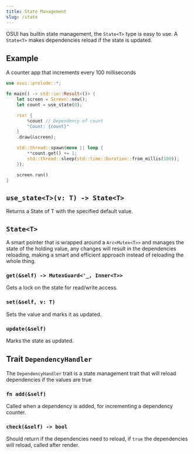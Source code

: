 ```yaml
---
title: State Management
slug: /state
---
```


OSUI has builtin state management, the `State<T>` type is easy to use. A `State<T>` makes dependencies reload if the state is updated.

## Example

A counter app that increments every 100 milliseconds

```rust src/main.rs
use osui::prelude::*;

fn main() -> std::io::Result<()> {
    let screen = Screen::new();
    let count = use_state(0);

    rsx! {
        %count // Dependency of count
        "Count: {count}"
    }
    .draw(&screen);

    std::thread::spawn(move || loop {
        **count.get() += 1;
        std::thread::sleep(std::time::Duration::from_millis(100));
    });

    screen.run()
}
```

## `use_state<T>(v: T) -> State<T>`

Returns a State of T with the specified default value.

## `State<T>`

A smart pointer that is wrapped around a `Arc<Mutex<T>>` and manages the state of the holding value, any changes will result in the dependencies reloading, making a smart and efficient approach instead of reloading the whole thing.

### `get(&self) -> MutexGuard<'_, Inner<T>>`

Gets a lock on the state for read/write access.

### `set(&self, v: T)`

Sets the value and marks it as updated.

### `update(&self)`

Marks the state as updated.

## Trait `DependencyHandler`

The `DependencyHandler` trait is a state management trait that will reload dependencies if the values are true

### `fn add(&self)`

Called when a dependency is added, for incrementing a dependency counter.

### `check(&self) -> bool`

Should return if the dependencies need to reload, if `true` the dependencies will reload, called after render.
